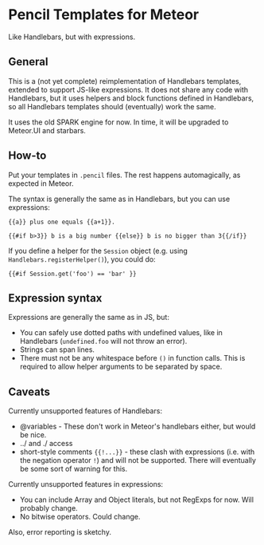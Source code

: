 Pencil Templates for Meteor
===========================
Like Handlebars, but with expressions.

General
-------
This is a (not yet complete) reimplementation of Handlebars templates, extended to support JS-like expressions.
It does not share any code with Handlebars, but it uses helpers and block functions defined in Handlebars, so
all Handlebars templates should (eventually) work the same. 

It uses the old SPARK engine for now. In time, it will be upgraded to Meteor.UI and starbars.

How-to
------
Put your templates in `.pencil` files. The rest happens automagically, as expected in Meteor.

The syntax is generally the same as in Handlebars, but you can use expressions:
    
    {{a}} plus one equals {{a+1}}.
    
    {{#if b>3}} b is a big number {{else}} b is no bigger than 3{{/if}}

If you define a helper for the `Session` object (e.g. using `Handlebars.registerHelper()`), you could do:
    
    {{#if Session.get('foo') == 'bar' }}

Expression syntax
-----------------
Expressions are generally the same as in JS, but:
* You can safely use dotted paths with undefined values, like in Handlebars (`undefined.foo` will not throw an error).
* Strings can span lines.
* There must not be any whitespace before `()` in function calls. This is required to allow helper arguments to
  be separated by space. 


Caveats
-------
Currently unsupported features of Handlebars:
* @variables - These don't work in Meteor's handlebars either, but would be nice.
* ../ and ./ access
* short-style comments `{{!...}}` - these clash with expressions 
  (i.e. with the negation operator `!`) and will not be supported.
  There will eventually be some sort of warning for this.

Currently unsupported features in expressions:
* You can include Array and Object literals, but not RegExps for now. Will probably change.
* No bitwise operators. Could change.

Also, error reporting is sketchy.
